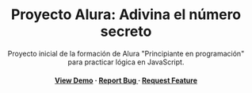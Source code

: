 <div align='center'>

<h1>Proyecto Alura: Adivina el número secreto</h1>
<p>Proyecto inicial de la formación de Alura "Principiante en programación" para practicar lógica en JavaScript.</p>

<h4> <a href=https://angietorresh.github.io/adivina/>View Demo</a> <span> · </span> <a href="https://github.com/angieTorresh/adivina/issues"> Report Bug </a> <span> · </span> <a href="https://github.com/angieTorresh/adivina/issues"> Request Feature </a> </h4>


</div>
